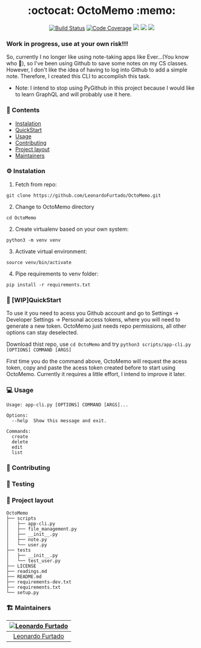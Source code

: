 <h1 align="center">:octocat: OctoMemo :memo:</h1>

<p align="center" style="margin-bottom: 5px; margin-top: 5px;">
  <a href="https://travis-ci.org/LeonardoFurtado/OctoMemo">
        <img src="https://img.shields.io/travis/LeonardoFurtado/OctoMemo/master?logo=travis&style=for-the-badge" alt="Build Status"></a>
  <a href="https://coveralls.io/github/LeonardoFurtado/OctoMemo">
        <img src="https://img.shields.io/coveralls/github/LeonardoFurtado/OctoMemo/master?logo=coveralls&style=for-the-badge" alt="Code Coverage"></a>
  <a href="https://github.com/LeonardoFurtado/OctoMemo/blob/master/LICENSE"><img src="https://img.shields.io/github/license/LeonardoFurtado/OctoMemo?logo=git&logoColor=orange&style=for-the-badge"/></a>
   <a href="https://github.com/LeonardoFurtado/OctoMemo/stargazers"><img src="https://img.shields.io/github/stars/LeonardoFurtado/OctoMemo.svg?color=informational&style=for-the-badge&logo=github&label=Stars&logoColor=informational"/></a>
  <a href="https://github.com/psf/black"><img src="https://img.shields.io/badge/code%20style-black-black?style=for-the-badge"/></a>


</p>

### Work in progress, use at your own risk!!!

So, currently I no longer like using note-taking apps like Ever...(You know who :elephant:), so I've been using Github to save some notes on my CS classes. However, I don't like the idea of having to log into Github to add a simple note. Therefore, I created this CLI to accomplish this task.

* Note: I intend to stop using PyGithub in this project because I would like to learn GraphQL and will probably use it here.


### :book: Contents
- [Instalation](https://github.com/LeonardoFurtado/OctoMemo/blob/master/README.md#gear-instalation)
- [QuickStart](https://github.com/LeonardoFurtado/OctoMemo/blob/master/README.md#rocket-quickstart)
- [Usage](https://github.com/LeonardoFurtado/OctoMemo/blob/master/README.md#computer-usage)
- [Contributing](https://github.com/LeonardoFurtado/OctoMemo/blob/master/README.md#handshake-contributing)
- [Project layout](https://github.com/LeonardoFurtado/OctoMemo/blob/master/README.md#tanabata_tree-project-layout)
- [Maintainers](https://github.com/LeonardoFurtado/OctoMemo/blob/master/README.md#building_construction-maintainers)

### :gear: Instalation

1) Fetch from repo:
  ```
  git clone https://github.com/LeonardoFurtado/OctoMemo.git
  ```
2) Change to OctoMemo directory
  ```
  cd OctoMemo
  ```
2) Create virtualenv based on your own system:
  ```
  python3 -m venv venv
  ```
3) Activate virtual environment:
  ```
  source venv/bin/activate
  ```
4) Pipe requirements to venv folder:
  ```
  pip install -r requirements.txt
  ```

### :rocket: [WIP]QuickStart

To use it you need to acess you Github account and go to Settings -> Developer Settings -> Personal access tokens, where you will need to generate a new token. OctoMemo just needs repo permissions, all other options can stay deselected.

Download thist repo, use `cd OctoMemo` and try `python3 scripts/app-cli.py [OPTIONS] COMMAND [ARGS]`

First time you do the command above, OctoMemo will request the acess token, copy and paste the acess token created before to start using OctoMemo. Currently it requires a little effort, I intend to improve it later.

### :computer: Usage

```
Usage: app-cli.py [OPTIONS] COMMAND [ARGS]...

Options:
  --help  Show this message and exit.

Commands:
  create
  delete
  edit
  list
```
### :handshake: Contributing

### :test_tube: Testing

### :tanabata_tree: Project layout
```
OctoMemo
├── scripts
│   ├── app-cli.py
│   ├── file_management.py
│   ├── __init__.py
│   ├── note.py
│   └── user.py
├── tests
│   ├── __init__.py
│   └── test_user.py
├── LICENSE
├── readings.md
├── README.md
├── requirements-dev.txt
├── requirements.txt
└── setup.py
```

### :building_construction: Maintainers

| [![Leonardo Furtado](https://github.com/LeonardoFurtado.png?size=100)](http://leonardofurtado.me) |
| :-----------------------------------------------------------------------------------------------: |
|          [Leonardo Furtado](https://github.com/LeonardoFurtado)                                           |
